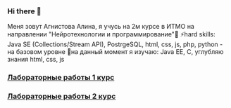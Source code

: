 ### Hi there 👋
Меня зовут Агнистова Алина, я учусь на 2м курсе в ИТМО на направлении "Нейротехнологии и программирование"👯
⚡hard skills: Java SE (Collections/Stream API), PostrgeSQL, html, css, js, php, python - на базовом уровне
🌱на данный момент я изучаю: Java EE, C, углубляю знания html, css, js
### [Лабораторные работы 1 курс](https://github.com/alinaagnistova/alinaagnistova/blob/main/navigation.md) 
### [Лабораторные работы 2 курс](https://github.com/alinaagnistova/alinaagnistova/blob/main/navigation2.md) 

<!--
**alinaagnistova/alinaagnistova** is a ✨ _special_ ✨ repository because its `README.md` (this file) appears on your GitHub profile.

Here are some ideas to get you started:

- 🔭 I’m currently working on ...
- 🌱 I’m currently learning ...
- 👯 I’m looking to collaborate on ...
- 🤔 I’m looking for help with ...
- 💬 Ask me about ...
- 📫 How to reach me: ...
- 😄 Pronouns: ...
- ⚡ Fun fact: ...
-->

